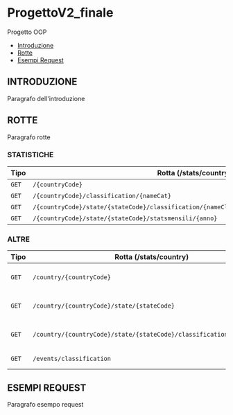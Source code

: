 # ProgettoV2_finale
Progetto OOP

* [Introduzione](#introduzione)
* [Rotte](#rotte)
* [Esempi Request](#esempi_request)


<div id = introduzione />

## INTRODUZIONE
Paragrafo dell'introduzione

<div id = rotte />

## ROTTE
Paragrafo rotte

### STATISTICHE

|**Tipo**| **Rotta** (/stats/country)                                            |A|**Parametri**                                            |
|--------|-----------------------------------------------------------------------|-|---------------------------------------------------------|
|` GET ` | `/{countryCode}`                                                      |A| `countryCode`,`                                         |
|` GET ` | `/{countryCode}/classification/{nameCat}`                             |A| `countryCode`,`nameCat`                                 |
|` GET ` | `/{countryCode}/state/{stateCode}/classification/{nameClass}/startdate/{start}/enddate/{end}`|| `countryCode`,`stateCode`,`nameClass`,`start`,`end`     |
|` GET ` | `/{countryCode}/state/{stateCode}/statsmensili/{anno}`                |A| `countryCode`,`stateCode`,`anno`                        |
  
### ALTRE

|__Tipo__| __Rotta__ (/stats/country)                                            | __Descrizione__                   |__Parametri__                                            |
|--------|-----------------------------------------------------------------------|-----------------------------------|---------------------------------------------------------|
|` GET ` | `/country/{countryCode}`                                              |Restituisce il numero degli eventi | `countryCode`                                           |
|` GET ` | `/country/{countryCode}/state/{stateCode}`                            |Restituisce il numero degli eventi | `countryCode`,`stateCode`                               |
|` GET ` | `/country/{countryCode}/state/{stateCode}/classification/{nameClass}` |Restituisce il numero degli eventi | `countryCode`,`stateCode`,`nameClass`                   |
|` GET ` | `/events/classification`                                              |Restituisce le classificazioni     |                                                         | 


## ESEMPI REQUEST
Paragrafo esempo request
